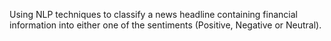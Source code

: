 Using NLP techniques to classify a news headline containing financial information into either one of the sentiments (Positive, Negative or Neutral).
